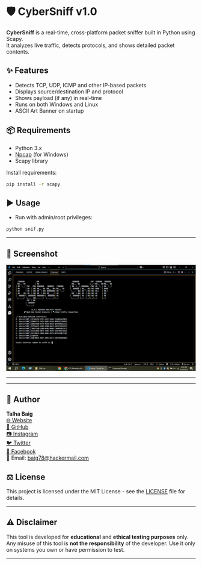 # 🛡️ CyberSniff v1.0

**CyberSniff** is a real-time, cross-platform packet sniffer built in Python using Scapy.  
It analyzes live traffic, detects protocols, and shows detailed packet contents.

## ✨ Features
- Detects TCP, UDP, ICMP and other IP-based packets
- Displays source/destination IP and protocol
- Shows payload (if any) in real-time
- Runs on both Windows and Linux
- ASCII Art Banner on startup

## 📦 Requirements
- Python 3.x
- [Npcap](https://npcap.com/#download) (for Windows)
- Scapy library

Install requirements:
```bash
pip install -r scapy
```
## ▶️ Usage
- Run with admin/root privileges:
```bash
python snif.py
```
---

## 📸 Screenshot

![CyberSniff Screenshot](pic.png)


---

---

## 🧠 Author

**Talha Baig**  
[🌐 Website](https://talhabaig.exploreeverything.blog/)  
[🐙 GitHub](https://github.com/talhabaig007)  
[📷 Instagram](https://www.instagram.com/talhabaig007/)  
[🐦 Twitter](https://www.twitter.com/talhabaig007/)  
[📘 Facebook](https://www.facebook.com/p/Talha-Baig-100063795712836/)  
📧 Email: baig78@hackermail.com

## ⚖️ License

This project is licensed under the MIT License - see the [LICENSE](LICENSE) file for details.

---

## ⚠️ Disclaimer

This tool is developed for **educational** and **ethical testing purposes** only. Any misuse of this tool is **not the responsibility** of the developer. Use it only on systems you own or have permission to test.

---
